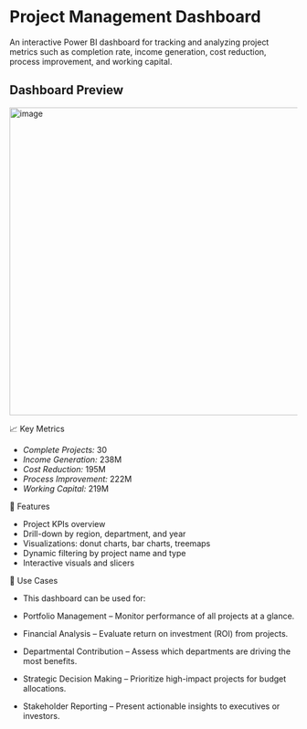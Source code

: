 # Project Management Dashboard

An interactive Power BI dashboard for tracking and analyzing project metrics such as completion rate, income generation, cost reduction, process improvement, and working capital.

## Dashboard Preview

<img width="1247" height="539" alt="image" src="https://github.com/user-attachments/assets/1664860d-e7aa-43eb-ac77-afe2b80911eb" />


📈  Key Metrics

- *Complete Projects:* 30
- *Income Generation:* 238M
- *Cost Reduction:* 195M
- *Process Improvement:* 222M
- *Working Capital:* 219M

🧩 Features

- Project KPIs overview
- Drill-down by region, department, and year
- Visualizations: donut charts, bar charts, treemaps
- Dynamic filtering by project name and type
- Interactive visuals and slicers

🚀 Use Cases

- This dashboard can be used for:

- Portfolio Management – Monitor performance of all projects at a glance.

- Financial Analysis – Evaluate return on investment (ROI) from projects.

- Departmental Contribution – Assess which departments are driving the most benefits.

- Strategic Decision Making – Prioritize high-impact projects for budget allocations.

- Stakeholder Reporting – Present actionable insights to executives or investors.

